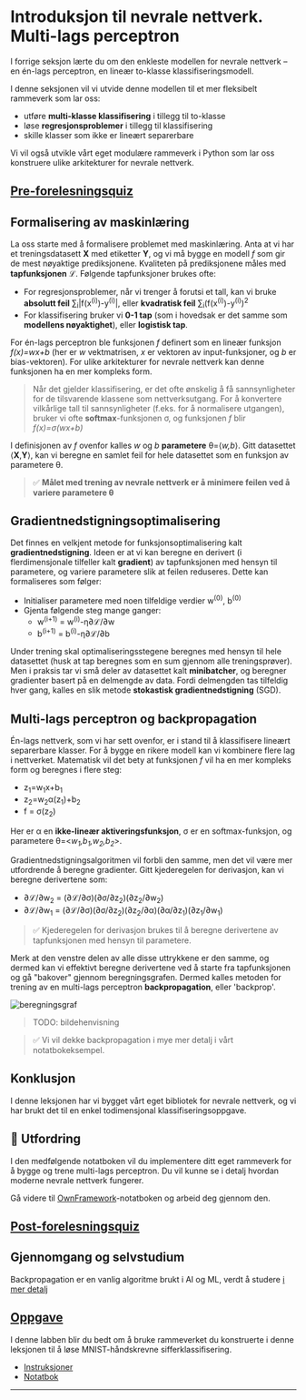 <!--
CO_OP_TRANSLATOR_METADATA:
{
  "original_hash": "789d6c3fb6fc7948a470b33078a5983a",
  "translation_date": "2025-09-23T09:44:29+00:00",
  "source_file": "lessons/3-NeuralNetworks/04-OwnFramework/README.md",
  "language_code": "no"
}
-->
# Introduksjon til nevrale nettverk. Multi-lags perceptron

I forrige seksjon lærte du om den enkleste modellen for nevrale nettverk – en én-lags perceptron, en lineær to-klasse klassifiseringsmodell.

I denne seksjonen vil vi utvide denne modellen til et mer fleksibelt rammeverk som lar oss:

* utføre **multi-klasse klassifisering** i tillegg til to-klasse
* løse **regresjonsproblemer** i tillegg til klassifisering
* skille klasser som ikke er lineært separerbare

Vi vil også utvikle vårt eget modulære rammeverk i Python som lar oss konstruere ulike arkitekturer for nevrale nettverk.

## [Pre-forelesningsquiz](https://ff-quizzes.netlify.app/en/ai/quiz/7)

## Formalisering av maskinlæring

La oss starte med å formalisere problemet med maskinlæring. Anta at vi har et treningsdatasett **X** med etiketter **Y**, og vi må bygge en modell *f* som gir de mest nøyaktige prediksjonene. Kvaliteten på prediksjonene måles med **tapfunksjonen** &lagran;. Følgende tapfunksjoner brukes ofte:

* For regresjonsproblemer, når vi trenger å forutsi et tall, kan vi bruke **absolutt feil** &sum;<sub>i</sub>|f(x<sup>(i)</sup>)-y<sup>(i)</sup>|, eller **kvadratisk feil** &sum;<sub>i</sub>(f(x<sup>(i)</sup>)-y<sup>(i)</sup>)<sup>2</sup>
* For klassifisering bruker vi **0-1 tap** (som i hovedsak er det samme som **modellens nøyaktighet**), eller **logistisk tap**.

For én-lags perceptron ble funksjonen *f* definert som en lineær funksjon *f(x)=wx+b* (her er *w* vektmatrisen, *x* er vektoren av input-funksjoner, og *b* er bias-vektoren). For ulike arkitekturer for nevrale nettverk kan denne funksjonen ha en mer kompleks form.

> Når det gjelder klassifisering, er det ofte ønskelig å få sannsynligheter for de tilsvarende klassene som nettverksutgang. For å konvertere vilkårlige tall til sannsynligheter (f.eks. for å normalisere utgangen), bruker vi ofte **softmax**-funksjonen &sigma;, og funksjonen *f* blir *f(x)=&sigma;(wx+b)*

I definisjonen av *f* ovenfor kalles *w* og *b* **parametere** &theta;=⟨*w,b*⟩. Gitt datasettet ⟨**X**,**Y**⟩, kan vi beregne en samlet feil for hele datasettet som en funksjon av parametere &theta;.

> ✅ **Målet med trening av nevrale nettverk er å minimere feilen ved å variere parametere &theta;**

## Gradientnedstigningsoptimalisering

Det finnes en velkjent metode for funksjonsoptimalisering kalt **gradientnedstigning**. Ideen er at vi kan beregne en derivert (i flerdimensjonale tilfeller kalt **gradient**) av tapfunksjonen med hensyn til parametere, og variere parametere slik at feilen reduseres. Dette kan formaliseres som følger:

* Initialiser parametere med noen tilfeldige verdier w<sup>(0)</sup>, b<sup>(0)</sup>
* Gjenta følgende steg mange ganger:
    - w<sup>(i+1)</sup> = w<sup>(i)</sup>-&eta;&part;&lagran;/&part;w
    - b<sup>(i+1)</sup> = b<sup>(i)</sup>-&eta;&part;&lagran;/&part;b

Under trening skal optimaliseringsstegene beregnes med hensyn til hele datasettet (husk at tap beregnes som en sum gjennom alle treningsprøver). Men i praksis tar vi små deler av datasettet kalt **minibatcher**, og beregner gradienter basert på en delmengde av data. Fordi delmengden tas tilfeldig hver gang, kalles en slik metode **stokastisk gradientnedstigning** (SGD).

## Multi-lags perceptron og backpropagation

Én-lags nettverk, som vi har sett ovenfor, er i stand til å klassifisere lineært separerbare klasser. For å bygge en rikere modell kan vi kombinere flere lag i nettverket. Matematisk vil det bety at funksjonen *f* vil ha en mer kompleks form og beregnes i flere steg:
* z<sub>1</sub>=w<sub>1</sub>x+b<sub>1</sub>
* z<sub>2</sub>=w<sub>2</sub>&alpha;(z<sub>1</sub>)+b<sub>2</sub>
* f = &sigma;(z<sub>2</sub>)

Her er &alpha; en **ikke-lineær aktiveringsfunksjon**, &sigma; er en softmax-funksjon, og parametere &theta;=<*w<sub>1</sub>,b<sub>1</sub>,w<sub>2</sub>,b<sub>2</sub>*>.

Gradientnedstigningsalgoritmen vil forbli den samme, men det vil være mer utfordrende å beregne gradienter. Gitt kjederegelen for derivasjon, kan vi beregne derivertene som:

* &part;&lagran;/&part;w<sub>2</sub> = (&part;&lagran;/&part;&sigma;)(&part;&sigma;/&part;z<sub>2</sub>)(&part;z<sub>2</sub>/&part;w<sub>2</sub>)
* &part;&lagran;/&part;w<sub>1</sub> = (&part;&lagran;/&part;&sigma;)(&part;&sigma;/&part;z<sub>2</sub>)(&part;z<sub>2</sub>/&part;&alpha;)(&part;&alpha;/&part;z<sub>1</sub>)(&part;z<sub>1</sub>/&part;w<sub>1</sub>)

> ✅ Kjederegelen for derivasjon brukes til å beregne derivertene av tapfunksjonen med hensyn til parametere.

Merk at den venstre delen av alle disse uttrykkene er den samme, og dermed kan vi effektivt beregne derivertene ved å starte fra tapfunksjonen og gå "bakover" gjennom beregningsgrafen. Dermed kalles metoden for trening av en multi-lags perceptron **backpropagation**, eller 'backprop'.

<img alt="beregningsgraf" src="images/ComputeGraphGrad.png"/>

> TODO: bildehenvisning

> ✅ Vi vil dekke backpropagation i mye mer detalj i vårt notatbokeksempel.  

## Konklusjon

I denne leksjonen har vi bygget vårt eget bibliotek for nevrale nettverk, og vi har brukt det til en enkel todimensjonal klassifiseringsoppgave.

## 🚀 Utfordring

I den medfølgende notatboken vil du implementere ditt eget rammeverk for å bygge og trene multi-lags perceptron. Du vil kunne se i detalj hvordan moderne nevrale nettverk fungerer.

Gå videre til [OwnFramework](OwnFramework.ipynb)-notatboken og arbeid deg gjennom den.

## [Post-forelesningsquiz](https://ff-quizzes.netlify.app/en/ai/quiz/8)

## Gjennomgang og selvstudium

Backpropagation er en vanlig algoritme brukt i AI og ML, verdt å studere [i mer detalj](https://wikipedia.org/wiki/Backpropagation)

## [Oppgave](lab/README.md)

I denne labben blir du bedt om å bruke rammeverket du konstruerte i denne leksjonen til å løse MNIST-håndskrevne sifferklassifisering.

* [Instruksjoner](lab/README.md)
* [Notatbok](lab/MyFW_MNIST.ipynb)

---

